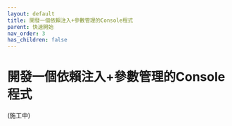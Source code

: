 ```yaml
---
layout: default
title: 開發一個依賴注入+參數管理的Console程式
parent: 快速開始
nav_order: 3
has_children: false
---
```


# 開發一個依賴注入+參數管理的Console程式

(施工中)
